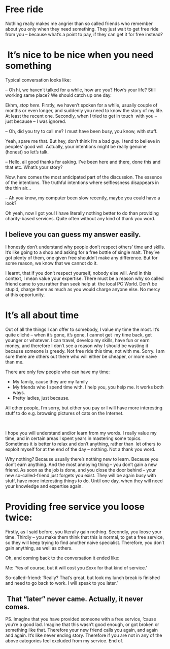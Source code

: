 # Free ride

Nothing really makes me angrier than so called friends who remember about you only when they need something. They just wait to get free ride from you &#8211; because what&#8217;s a point to pay, if they can get it for free instead?

<!--more-->

#  It&#8217;s nice to be nice when you need something

Typical conversation looks like:

&#8211; Oh hi, we haven&#8217;t talked for a while, how are you? How&#8217;s your life? Still working same place? We should catch up one day.

Ekhm, _stop here_. Firstly, we haven&#8217;t spoken for a while, usually couple of months or even longer, and suddenly you need to know the story of my life. At least the recent one. Secondly, when I tried to get in touch  with you &#8211; just because &#8211; I was ignored.

&#8211; Oh, did you try to call me? I must have been busy, you know, with stuff.

Yeah, spare me that. But hey, don&#8217;t think I&#8217;m a bad guy. I tend to believe in peoples&#8217; good will. Actually, your intentions might be really genuine (honest) so let&#8217;s talk.

&#8211; Hello, all good thanks for asking. I&#8217;ve been here and there, done this and that etc. What&#8217;s your story?

Now, here comes the most anticipated part of the discussion. The essence of the intentions. The truthful intentions where selflessness disappears in the thin air&#8230;

&#8211; Ah you know, my computer been slow recently, maybe you could have a look?

Oh yeah, now I got you! I have literally nothing better to do than providing charity-based services. Quite often without any kind of thank you word.

## **I believe you can guess my answer easily.**

I honestly don&#8217;t understand why people don&#8217;t respect others&#8217; time and skills. It&#8217;s like going to a shop and asking for a free bottle of single malt. They&#8217;ve got plenty of them, one given free shouldn&#8217;t make any difference. But for some reason, we know that we cannot do it.

I learnt, that if you don&#8217;t respect yourself, nobody else will. And in this context, I mean value your expertise. There must be a reason why so called friend came to you rather than seek help at  the local PC World. Don&#8217;t be stupid, charge them as much as you would charge anyone else. No mercy at this opportunity.

# It&#8217;s all about time

Out of all the things I can offer to somebody, I value my time the most. It&#8217;s quite cliché &#8211; when it&#8217;s gone, it&#8217;s gone, I cannot get  my time back, get younger or whatever. I can travel, develop my skills, have fun or earn money, and therefore I don&#8217;t see a reason why I should be wasting it because someone is greedy. Not free ride this time, not with me. Sorry. I am sure there are others out there who will either be cheaper, or more naive than me.

There are only few people who can have my time:

  * My family, cause they are my family
  * My friends who I spend time with. I help you, you help me. It works both ways.
  * Pretty ladies, just because.

<div>
  All other people, I&#8217;m sorry, but either you pay or I will have more interesting stuff to do e.g. browsing pictures of cats on the Internet.
</div>

&nbsp;

I hope you will understand and/or learn from my words. I really value my time, and in certain areas I spent years in mastering some topics. Sometimes it is better to relax and don&#8217;t anything, rather than  let others to exploit myself for at the end of the day &#8211; nothing. Not a thank you word.

Why nothing? Because usually there&#8217;s nothing new to learn. Because you don&#8217;t earn anything. And the most annoying thing &#8211; you don&#8217;t gain a new friend. As soon as the job is done, and you close the door behind &#8211; your new so-called-friend just forgets you exist. They will be again busy with stuff, have more interesting things to do. Until one day, when they will need your knowledge and expertise again.

# Providing free service you loose twice:

Firstly, as I said before, you literally gain nothing. Secondly, you loose your time. Thirdly &#8211; you make them think that this is normal, to get a free service, so they will keep trying to find another naive specialist. Therefore, you don&#8217;t gain anything, as well as others.

Oh, and coming back to the conversation it ended like:

Me: &#8216;Yes of course, but it will cost you £xxx for that kind of service.&#8217;

So-called-friend: &#8216;Really? That&#8217;s great, but look my lunch break is finished and need to go back to work. I will speak to you later.&#8217;

##  That &#8220;later&#8221; never came. Actually, it never comes.

PS. Imagine that you have provided someone with a free service, &#8217;cause you&#8217;re a good lad. Imagine that this wasn&#8217;t good enough, or got broken or something like that. Therefore your new friend calls you again, and again and again. It&#8217;s like never ending story. Therefore if you are not in any of the  above categories feel excluded from my service. End of.

